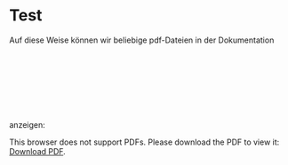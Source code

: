 # Test
Auf diese Weise können wir beliebige pdf-Dateien in der Dokumentation anzeigen:
<object data="https://github.com/barbalex/apf2/blob/master/docs/docs/_media/tarifzonen.pdf?raw=true" type="application/pdf" width="900px" height="1300px">
    <embed src="https://github.com/barbalex/apf2/blob/master/docs/docs/_media/tarifzonen.pdf?raw=true">
        <p>This browser does not support PDFs. Please download the PDF to view it: <a href="https://github.com/barbalex/apf2/blob/master/docs/docs/_media/tarifzonen.pdf?raw=true">Download PDF</a>.</p>
    </embed>
</object>